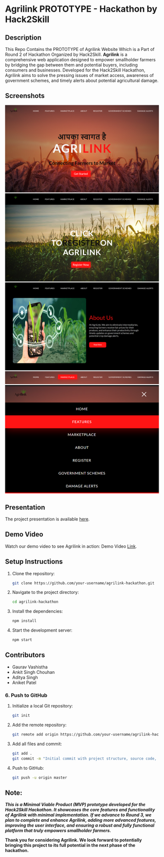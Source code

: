 # Agrilink PROTOTYPE - Hackathon by Hack2Skill

## Description
This Repo Contains the PROTOTYPE of Agrilink Website Which is a Part of Round 2 of Hackathon Organized by Hack2Skill. 
**Agrilink** is a comprehensive web application designed to empower smallholder farmers by bridging the gap between them and potential buyers, including consumers and businesses. Developed for the Hack2Skill Hackathon, Agrilink aims to solve the pressing issues of market access, awareness of government schemes, and timely alerts about potential agricultural damage.

## Screenshots
![Screenshot 1](./agrilink-website/docs/s-1.png)
![Screenshot 2](./agrilink-website/docs/s-2.png)
![Screenshot 3](./agrilink-website/docs/s-3.png)
![Screenshot 4](./agrilink-website/docs/s-4.png)
![Screenshot 5](./agrilink-website/docs/s-5.png)

## Presentation
The project presentation is available [here](./agrilink-website/docs/Round2ppt.pptx).

## Demo Video
Watch our demo video to see Agrilink in action: Demo Video [Link](https://www.canva.com/design/DAGMnnBG-KE/p6DA6Pqij1J3CSEvIh1zzA/watch?utm_content=DAGMnnBG-KE&utm_campaign=designshare&utm_medium=link&utm_source=editor).

## Setup Instructions 
1. Clone the repository:
   ```bash
   git clone https://github.com/your-username/agrilink-hackathon.git

2. Navigate to the project directory:
   ```bash
   cd agrilink-hackathon

3. Install the dependencies:
   ```bash
   npm install

4. Start the development server:
   ```bash
   npm start

## Contributors
* Gaurav Vashistha
* Ankit Singh Chouhan
* Aditya Singh
* Aniket Patel

### 6. Push to GitHub

1. Initialize a local Git repository:
   ```bash
   git init

2. Add the remote repository:
   ```bash
   git remote add origin https://github.com/your-username/agrilink-hackathon.git

3. Add all files and commit:
   ```bash
   git add .
   git commit -m "Initial commit with project structure, source code, PPT, and README"

4. Push to GitHub:
   ```bash
   git push -u origin master

## Note:
***This is a Minimal Viable Product (MVP) prototype developed for the Hack2Skill Hackathon. It showcases the core features and functionality of Agrilink with minimal implementation. If we advance to Round 3, we plan to complete and enhance Agrilink, adding more advanced features, improving the user interface, and ensuring a robust and fully functional platform that truly empowers smallholder farmers.***

**Thank you for considering Agrilink. We look forward to potentially bringing this project to its full potential in the next phase of the hackathon.**


  

